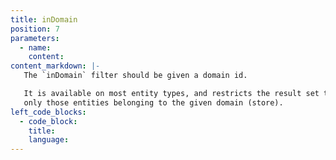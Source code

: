 ```yaml
---
title: inDomain
position: 7
parameters:
  - name:
    content:
content_markdown: |-
   The `inDomain` filter should be given a domain id.

   It is available on most entity types, and restricts the result set to
   only those entities belonging to the given domain (store).
left_code_blocks:
  - code_block:
    title:
    language:
---
```

